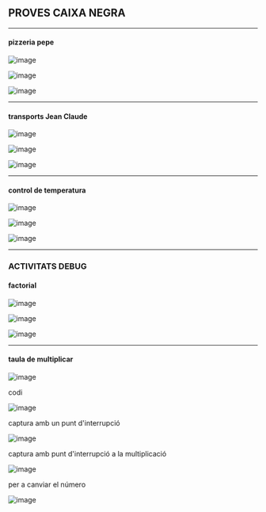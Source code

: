 ## PROVES CAIXA NEGRA

---------------------------------------------------------------------------------------------------------------------------

#### pizzeria pepe

![image](https://user-images.githubusercontent.com/113586105/206121027-55ef949a-6dad-4bc7-bb6e-80f0b50c805a.png)

![image](https://user-images.githubusercontent.com/113586105/206122814-cb12cc33-65a8-4ab8-a2c0-edee9d33ea6a.png)

![image](https://user-images.githubusercontent.com/113586105/206124232-92cfa36a-9166-4f0c-9cbe-31119a975dc3.png)

----------------------------------------------------------------------------------------------------------------------------

#### transports Jean Claude

![image](https://user-images.githubusercontent.com/113586105/206122994-792df4aa-5e74-4982-b6fc-fb27a537d48d.png)

![image](https://user-images.githubusercontent.com/113586105/206127457-89571d32-b3b6-4397-aab2-2b1dab6b5e86.png)

![image](https://user-images.githubusercontent.com/113586105/207321716-faf67002-bdd9-419c-9a1d-3d5bdb6f514b.png)


-----------------------------------------------------------------------------------------------------------------------------

#### control de temperatura

![image](https://user-images.githubusercontent.com/113586105/210231555-e1577c14-6830-4d4c-99bb-11b5b27a5a57.png)

![image](https://user-images.githubusercontent.com/113586105/210284281-e9e49e3b-9943-4831-87ee-fa7b66071a07.png)

![image](https://user-images.githubusercontent.com/113586105/210450215-43b4389e-133c-47c6-9259-34aff061105f.png)


----------------------------------------------------------------------------------------------------------------------------

### ACTIVITATS DEBUG


#### factorial

![image](https://user-images.githubusercontent.com/113586105/210283213-8d91efe7-2c7b-4205-acc4-97f5295f78bf.png)

![image](https://user-images.githubusercontent.com/113586105/210453538-612e0972-e13b-4bcb-b328-d4a244779a66.png)

![image](https://user-images.githubusercontent.com/113586105/210453860-80e815ac-192a-405c-a4c1-143771c891ae.png)

----------------------------------------------------------------------------------------------------------------------------

#### taula de multiplicar 


![image](https://user-images.githubusercontent.com/113586105/210454111-90465b27-7937-4555-b740-ffff72601b65.png)

codi

![image](https://user-images.githubusercontent.com/113586105/213136445-0b45dcf7-65fe-4f01-9c70-a8e8e82b2f02.png)

captura amb un punt d'interrupció

![image](https://user-images.githubusercontent.com/113586105/213137905-44edc9f9-82f4-4b4a-a386-69227e6a5fcf.png)

captura amb punt d'interrupció a la multiplicació

![image](https://user-images.githubusercontent.com/113586105/213138023-ad0da7fa-8eee-4824-91e0-5b4ecee645eb.png)

per a canviar el número 

![image](https://user-images.githubusercontent.com/113586105/213139102-48e5444c-c0e7-483a-9746-191eba37c719.png)




